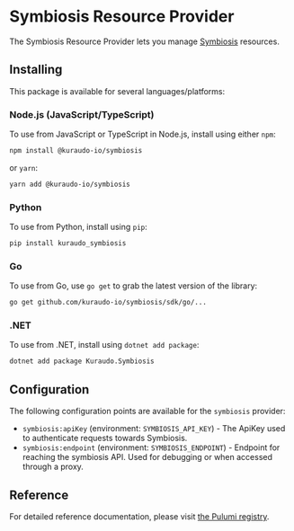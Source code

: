 # Symbiosis Resource Provider

The Symbiosis Resource Provider lets you manage [Symbiosis](https://symbiosis.host) resources.

## Installing

This package is available for several languages/platforms:

### Node.js (JavaScript/TypeScript)

To use from JavaScript or TypeScript in Node.js, install using either `npm`:

```bash
npm install @kuraudo-io/symbiosis
```

or `yarn`:

```bash
yarn add @kuraudo-io/symbiosis
```

### Python

To use from Python, install using `pip`:

```bash
pip install kuraudo_symbiosis
```

### Go

To use from Go, use `go get` to grab the latest version of the library:

```bash
go get github.com/kuraudo-io/symbiosis/sdk/go/...
```

### .NET

To use from .NET, install using `dotnet add package`:

```bash
dotnet add package Kuraudo.Symbiosis
```

## Configuration

The following configuration points are available for the `symbiosis` provider:

- `symbiosis:apiKey` (environment: `SYMBIOSIS_API_KEY`) - The ApiKey used to authenticate requests towards Symbiosis.
- `symbiosis:endpoint` (environment: `SYMBIOSIS_ENDPOINT`) - Endpoint for reaching the symbiosis API. Used for debugging or when accessed through a proxy.

## Reference

For detailed reference documentation, please visit [the Pulumi registry](https://www.pulumi.com/registry/packages/symbiosis/api-docs/).
